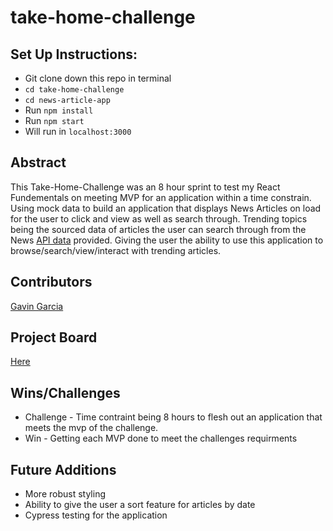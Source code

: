 # take-home-challenge

## Set Up Instructions:
- Git clone down this repo in terminal
- `cd take-home-challenge`
- `cd news-article-app`
- Run `npm install`
- Run `npm start`
- Will run in `localhost:3000`
  
## Abstract
This Take-Home-Challenge was an 8 hour sprint to test my React Fundementals on meeting MVP for an application within a time constrain. 
Using mock data to build an application that displays News Articles on load for the user to click and view as well as search through. 
Trending topics being the sourced data of articles the user can search through from the News [API data](https://newsapi.org/) provided. 
Giving the user the ability to use this application to browse/search/view/interact with trending articles. 

## Contributors
[Gavin Garcia](https://github.com/EGavinG/)

## Project Board
[Here](https://github.com/users/EGavinG/projects/8/views/1)

## Wins/Challenges
- Challenge - Time contraint being 8 hours to flesh out an application that meets the mvp of the challenge.
- Win - Getting each MVP done to meet the challenges requirments

## Future Additions
- More robust styling 
- Ability to give the user a sort feature for articles by date
- Cypress testing for the application 
